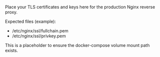 Place your TLS certificates and keys here for the production Nginx reverse proxy.

Expected files (example):
- /etc/nginx/ssl/fullchain.pem
- /etc/nginx/ssl/privkey.pem

This is a placeholder to ensure the docker-compose volume mount path exists.

